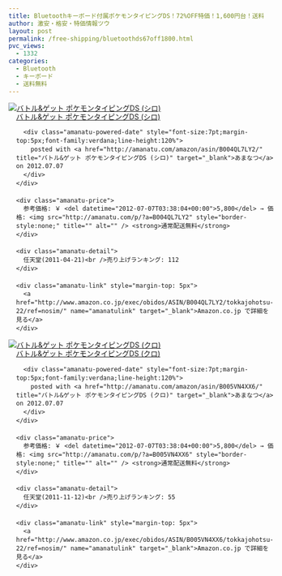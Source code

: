 ```yaml
---
title: Bluetoothキーボード付属ポケモンタイピングDS！72%OFF特価！1,600円台！送料無料！
author: 激安・格安・特価情報ツウ
layout: post
permalink: /free-shipping/bluetoothds67off1800.html
pvc_views:
  - 1332
categories:
  - Bluetooth
  - キーボード
  - 送料無料
---
```

<div class="amanatu-box" style="margin-bottom:0px;">
  <div class="amanatu-image" style="float:left;">
    <a href="http://www.amazon.co.jp/exec/obidos/ASIN/B004QL7LY2/tokkajohotsu-22/ref=nosim/" name="amanatulink" target="_blank"><img src="http://i2.wp.com/ecx.images-amazon.com/images/I/51tFTxWaolL._SL160_.jpg?w=546" alt="バトル&ゲット ポケモンタイピングDS (シロ)" style="border: none;" data-recalc-dims="1" /></a>
  </div>
  
  <div class="amanatu-info" style="float:left;margin-left:15px;line-height:120%">
    <div class="amanatu-name" style="margin-bottom:10px;line-height:120%">
      <a href="http://www.amazon.co.jp/exec/obidos/ASIN/B004QL7LY2/tokkajohotsu-22/ref=nosim/" name="amanatulink" target="_blank">バトル&ゲット ポケモンタイピングDS (シロ)</a> 
      
      <div class="amanatu-powered-date" style="font-size:7pt;margin-top:5px;font-family:verdana;line-height:120%">
        posted with <a href="http://amanatu.com/amazon/asin/B004QL7LY2/" title="バトル&ゲット ポケモンタイピングDS (シロ)" target="_blank">あまなつ</a> on 2012.07.07
      </div>
    </div>
    
    <div class="amanatu-price">
      参考価格: ￥ <del datetime="2012-07-07T03:38:04+00:00">5,800</del> → 価格: <img src="http://amanatu.com/p/?a=B004QL7LY2" style="border-style:none;" title="" alt="" /> <strong>通常配送無料</strong>
    </div>
    
    <div class="amanatu-detail">
      任天堂(2011-04-21)<br />売り上げランキング: 112
    </div>
    
    <div class="amanatu-link" style="margin-top: 5px">
      <a href="http://www.amazon.co.jp/exec/obidos/ASIN/B004QL7LY2/tokkajohotsu-22/ref=nosim/" name="amanatulink" target="_blank">Amazon.co.jp で詳細を見る</a>
    </div>
  </div>
  
  <div class="amanatu-footer" style="clear: left">
  </div>
</div>

<div class="amanatu-box" style="margin-bottom:0px;">
  <div class="amanatu-image" style="float:left;">
    <a href="http://www.amazon.co.jp/exec/obidos/ASIN/B005VN4XX6/tokkajohotsu-22/ref=nosim/" name="amanatulink" target="_blank"><img src="http://i0.wp.com/ecx.images-amazon.com/images/I/51QqbSQqu8L._SL160_.jpg?w=546" alt="バトル&ゲット ポケモンタイピングDS (クロ)" style="border: none;" data-recalc-dims="1" /></a>
  </div>
  
  <div class="amanatu-info" style="float:left;margin-left:15px;line-height:120%">
    <div class="amanatu-name" style="margin-bottom:10px;line-height:120%">
      <a href="http://www.amazon.co.jp/exec/obidos/ASIN/B005VN4XX6/tokkajohotsu-22/ref=nosim/" name="amanatulink" target="_blank">バトル&ゲット ポケモンタイピングDS (クロ)</a> 
      
      <div class="amanatu-powered-date" style="font-size:7pt;margin-top:5px;font-family:verdana;line-height:120%">
        posted with <a href="http://amanatu.com/amazon/asin/B005VN4XX6/" title="バトル&ゲット ポケモンタイピングDS (クロ)" target="_blank">あまなつ</a> on 2012.07.07
      </div>
    </div>
    
    <div class="amanatu-price">
      参考価格: ￥ <del datetime="2012-07-07T03:38:04+00:00">5,800</del> → 価格: <img src="http://amanatu.com/p/?a=B005VN4XX6" style="border-style:none;" title="" alt="" /> <strong>通常配送無料</strong>
    </div>
    
    <div class="amanatu-detail">
      任天堂(2011-11-12)<br />売り上げランキング: 55
    </div>
    
    <div class="amanatu-link" style="margin-top: 5px">
      <a href="http://www.amazon.co.jp/exec/obidos/ASIN/B005VN4XX6/tokkajohotsu-22/ref=nosim/" name="amanatulink" target="_blank">Amazon.co.jp で詳細を見る</a>
    </div>
  </div>
  
  <div class="amanatu-footer" style="clear: left">
  </div>
</div>